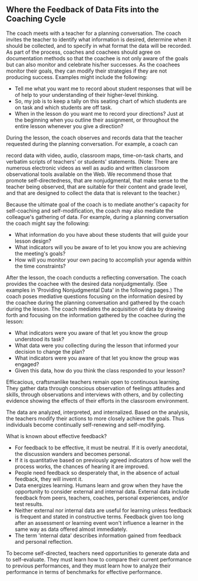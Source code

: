 ## Where the Feedback of Data Fits into the Coaching Cycle

The coach meets with a teacher for a planning conversation. The coach invites the teacher to identify what information is desired, determine when it should be collected, and to specify in what format the data will be recorded. As part of the process, coaches and coachees should agree on documentation methods so that the coachee is not only aware of the goals but can also monitor and celebrate his/her successes. As the coachees monitor their goals, they can modify their strategies if they are not producing success. Examples might include the following:

- Tell me what you want me to record about student responses that will be of help to your understanding of their higher-level thinking.
- So, my job is to keep a tally on this seating chart of which students are on task and which students are off task.
- When in the lesson do you want me to record your directions? Just at the beginning when you outline their assignment, or throughout the entire lesson whenever you give a direction?

During the lesson, the coach observes and records data that the teacher requested during the planning conversation. For example, a coach can

record data with video, audio, classroom maps, time-on-task charts, and verbatim scripts of teachers' or students' statements. (Note: There are numerous electronic videos as well as audio and written classroom observational tools available on the Web. We recommend those that promote self-directedness, that are nonjudgmental, that make sense to the teacher being observed, that are suitable for their content and grade level, and that are designed to collect the data that is relevant to the teacher.)

Because the ultimate goal of the coach is to mediate another's capacity for self-coaching and self-modification, the coach may also mediate the colleague's gathering of data. For example, during a planning conversation the coach might say the following:

- What information do you have about these students that will guide your lesson design?
- What indicators will you be aware of to let you know you are achieving the meeting's goals?
- How will you monitor your own pacing to accomplish your agenda within the time constraints?

After the lesson, the coach conducts a reflecting conversation. The coach provides the coachee with the desired data nonjudgmentally. (See examples in 'Providing Nonjudgmental Data' in the following pages.) The coach poses mediative questions focusing on the information desired by the coachee during the planning conversation and gathered by the coach during the lesson. The coach mediates the acquisition of data by drawing forth and focusing on the information gathered by the coachee during the lesson:

- What indicators were you aware of that let you know the group understood its task?
- What data were you collecting during the lesson that informed your decision to change the plan?
- What indicators were you aware of that let you know the group was engaged?
- Given this data, how do you think the class responded to your lesson?

Efficacious, craftsmanlike teachers remain open to continuous learning. They gather data through conscious observation of feelings attitudes and skills, through observations and interviews with others, and by collecting evidence showing the effects of their efforts in the classroom environment.

The data are analyzed, interpreted, and internalized. Based on the analysis, the teachers modify their actions to more closely achieve the goals. Thus individuals become continually self-renewing and self-modifying.

What is known about effective feedback?

- For feedback to be effective, it must be neutral. If it is overly anecdotal, the discussion wanders and becomes personal.
- If it is quantitative based on previously agreed indicators of how well the process works, the chances of hearing it are improved.
- People need feedback so desperately that, in the absence of actual feedback, they will invent it.
- Data energizes learning. Humans learn and grow when they have the opportunity to consider external and internal data. External data include feedback from peers, teachers, coaches, personal experiences, and/or test results.
- Neither external nor internal data are useful for learning unless feedback is frequent and stated in constructive terms. Feedback given too long after an assessment or learning event won't influence a learner in the same way as data offered almost immediately.
- The term 'internal data' describes information gained from feedback and personal reflection.

To become self-directed, teachers need opportunities to generate data and to self-evaluate. They must learn how to compare their current performance to previous performances, and they must learn how to analyze their performance in terms of benchmarks for effective performance.